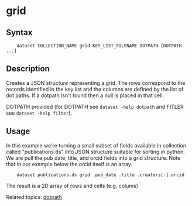 
# grid

## Syntax

```
    dataset COLLECTION_NAME grid KEY_LIST_FILENAME DOTPATH [DOTPATH ...]
```

## Description

Creates a JSON structure representing a grid. The rows correspond to the
records identified in the key list and the columns are defined by the
list of dot paths.  If a dotpath isn't found then a null is placed in that 
cell.

DOTPATH provided (for DOTPATH see `dataset -help dotpath` and FITLER see `dataset -help filter`).

## Usage

In this example we're turning a small subset of fields available in 
collection called "publications.ds" into JSON structure suitable for sorting
in python. We are pull the pub date, title, and orcid fields into a grid
structure. Note that in our example below the orcid itself is an array.

```shell
    dataset publications.ds grid .pub_date .title .creators[:].orcid
```

The result is a 2D array of rows and cells (e.g. colums)

Related topics: [dotpath](dotpath.html)

